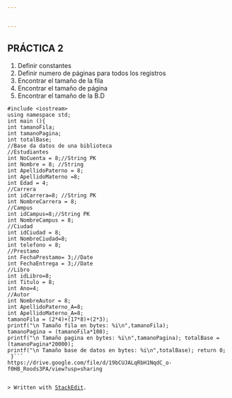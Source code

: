 ```yaml
---


---
```


<h2 id="práctica-2">PRÁCTICA 2</h2>
<ol>
<li>Definir constantes</li>
<li>Definir numero de páginas para todos los registros</li>
<li>Encontrar el tamaño de la fila</li>
<li>Encontrar el tamaño de página</li>
<li>Encontrar el tamaño de la B.D</li>
</ol>
<pre><code>#include &lt;iostream&gt; 
using namespace std; 
int main (){ 
int tamanoFila;
int tamanoPagina;
int totalBase; 
//Base da datos de una biblioteca 
//Estudiantes 
int NoCuenta = 8;//String PK 
int Nombre = 8; //String 
int ApellidoPaterno = 8;
int ApellidoMaterno =8; 
int Edad = 4; 
//Carrera 
int idCarrera=8; //String PK 
int NombreCarrera = 8; 
//Campus
int idCampus=8;//String PK 
int NombreCampus = 8; 
//Ciudad
int idCiudad = 8; 
int NombreCiudad=8; 
int telefono = 8; 
//Prestamo 
int FechaPrestamo= 3;//Date 
int FechaEntrega = 3;//Date
//Libro
int idLibro=8; 
int Titulo = 8; 
int Ano=4; 
//Autor
int NombreAutor = 8; 
int ApellidoPaterno_A=8; 
int ApellidoMaterno_A=8; 
tamanoFila = (2*4)+(17*8)+(2*3); 
printf("\n Tamaño fila en bytes: %i\n",tamanoFila);
tamanoPagina = (tamanoFila*100); 
printf("\n Tamaño pagina en bytes: %i\n",tamanoPagina); totalBase = (tamanoPagina*20000); 
printf("\n Tamaño base de datos en bytes: %i\n",totalBase); return 0; 
 }```
https://drive.google.com/file/d/19bCUJALqRbH1NqdC_o-f0HB_Roods3PA/view?usp=sharing 

&gt; Written with [StackEdit](https://stackedit.io/).
</code></pre>

